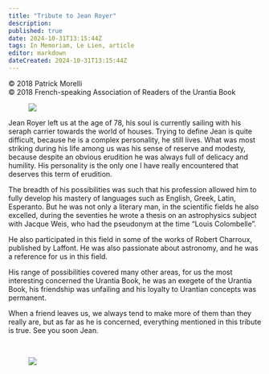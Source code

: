 ```yaml
---
title: "Tribute to Jean Royer"
description: 
published: true
date: 2024-10-31T13:15:44Z
tags: In Memoriam, Le Lien, article
editor: markdown
dateCreated: 2024-10-31T13:15:44Z
---
```


<p class="v-card v-sheet theme--light grey lighten-3 px-2">© 2018 Patrick Morelli<br>© 2018 French-speaking Association of Readers of the Urantia Book</p>


<figure id="Figure_4" class="image urantiapedia image-style-align-right">
<img src="/image/article/Le_Lien/images_02/120.jpg">
</figure>

Jean Royer left us at the age of 78, his soul is currently sailing with his seraph carrier towards the world of houses. Trying to define Jean is quite difficult, because he is a complex personality, he still lives. What was most striking during his life among us was his sense of reserve and modesty, because despite an obvious erudition he was always full of delicacy and humility. His personality is the only one I have really encountered that deserves this term of erudition.

The breadth of his possibilities was such that his profession allowed him to fully develop his mastery of languages such as English, Greek, Latin, Esperanto. But he was not only a literary man, in the scientific fields he also excelled, during the seventies he wrote a thesis on an astrophysics subject with Jacque Weis, who had the pseudonym at the time “Louis Colombelle”.

He also participated in this field in some of the works of Robert Charroux, published by Laffont. He was also passionate about astronomy, and he was a reference for us in this field.

His range of possibilities covered many other areas, for us the most interesting concerned the Urantia Book, he was an exegete of the Urantia Book, his friendship was unfailing and his loyalty to Urantian concepts was permanent.

When a friend leaves us, we always tend to make more of them than they really are, but as far as he is concerned, everything mentioned in this tribute is true. See you soon Jean.

<br style=“clear:both;”/>

<figure id="Figure_5" class="image urantiapedia">
<img src="/image/article/Le_Lien/images_02/121.jpg">
</figure>

